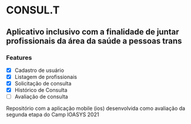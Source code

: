 # CONSUL.T
## Aplicativo inclusivo com a finalidade de juntar profissionais da área da saúde a pessoas trans
### Features
- [x] Cadastro de usuário
- [x] Listagem de profissionais
- [x] Solicitação de consulta
- [x] Histórico de Consulta
- [ ] Avaliação de consulta

Repositório com a aplicação mobile (ios) desenvolvida como avaliação da segunda etapa do Camp IOASYS 2021
